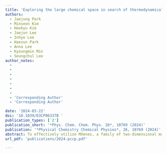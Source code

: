 ```yaml
---
title: 'Exploring the large chemical space in search of thermodynamically stable and mechanically robust MXenes via machine learning'
authors:
  - Jaejung Park
  - Minseon Kim
  - Heekyu Kim
  - Jaejun Lee
  - Inhyo Lee
  - Haesun Park
  - Anna Lee
  - Kyoungmin Min
  - Seungchul Lee
author_notes:
  -
  -
  -
  -
  -
  -
  - 
  - 'Corresponding Author'
  - 'Corresponding Author'

date: '2024-03-22'
doi: '10.1039/D3CP06337B '
publication_types: ['2']
publication_short: '*Phys. Chem. Chem. Phys. 26*, 10769 (2024)'
publication: '*Physical Chemistry Chemical Physios*, 26, 10769 (2024)'
abstract: To effectively utilize MXenes, a family of two-dimensional materials, in various applications that include thermoelectric devices, semiconductors, and transistors, their thermodynamic and mechanical properties, which are closely related to their stability, must be understood. However, exploring the large chemical space of MXenes and verifying their stability using first-principles calculations are computationally expensive and inefficient. Therefore, this study proposes a machine learning (ML)-based high-throughput MXene screening framework to identify thermodynamically stable MXenes and determine their mechanical properties. A dataset of 23[thin space (1/6-em)]857 MXenes with various compositions was used to validate this framework, and 48 MXenes were predicted to be stable by ML models in terms of heat of formation and energy above the convex hull. Among them, 45 MXenes were validated using density functional theory calculations, of which 23 MXenes, including Ti2CClBr and Zr2NCl2, have not been previously known for their stability, confirming the effectiveness of this framework. The in-plane stiffness, shear moduli, and Poisson's ratio of the 45 MXenes were observed to vary widely according to their constituent elements, ranging from 90.11 to 198.02 N m−1, 64.00 to 163.40 N m−1, and 0.19 to 0.58, respectively. MXenes with Group-4 transition metals and halogen surface terminations were shown to be both thermodynamically stable and mechanically robust, highlighting the importance of electronegativity difference between constituent elements. Structurally, a smaller volume per atom and minimum bond length were determined to be preferable for obtaining mechanically robust MXenes. The proposed framework, along with an analysis of these two properties of MXenes, demonstrates immense potential for expediting the discovery of stable and robust MXenes.
url_pdf: 'publications/2024-pccp.pdf'

---
```



<!--- Supplementary notes can be added here, including [code and math](https://wowchemy.com/docs/content/writing-markdown-latex/). --->